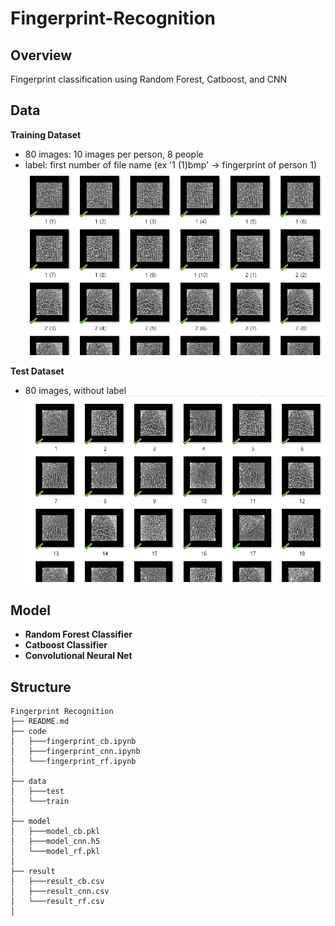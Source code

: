 # Fingerprint-Recognition

## Overview
Fingerprint classification using Random Forest, Catboost, and CNN 

## Data

**Training Dataset** 
* 80 images: 10 images per person, 8 people
* label: first number of file name (ex '1 (1)bmp' -> fingerprint of person 1)
  ![trainset-image](https://github.com/Taehee-K/Fingerprint-Recognition/blob/main/train.png)

**Test Dataset**
* 80 images, without label
  ![tesetset-image](https://github.com/Taehee-K/Fingerprint-Recognition/blob/main/test.png)

## Model
* **Random Forest Classifier**
* **Catboost Classifier**
* **Convolutional Neural Net**

## Structure
```
Fingerprint Recognition
├── README.md
├── code
│   ├───fingerprint_cb.ipynb
│   ├───fingerprint_cnn.ipynb
│   └───fingerprint_rf.ipynb
│
├── data
│   ├───test
│   └───train
│   
├── model
│   ├───model_cb.pkl
│   ├───model_cnn.h5
│   └───model_rf.pkl
│
├── result
│   ├───result_cb.csv
│   ├───result_cnn.csv
│   └───result_rf.csv 
│   
```